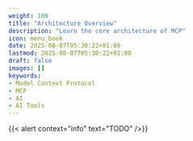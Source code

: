 ```yaml
---
weight: 100
title: "Architecture Overview"
description: "Learn the core architecture of MCP"
icon: menu_book
date: 2025-08-07T05:30:22+01:00
lastmod: 2025-08-07T05:30:22+01:00
draft: false
images: []
keywords:
- Model Context Protocol
- MCP
- AI
- AI Tools
---
```


{{< alert context="info" text="TODO" />}}